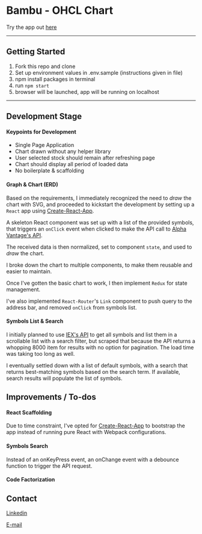 **Bambu** - OHCL Chart
=====

Try the app out [here](https://ohclchart-shueze.surge.sh)

---

Getting Started
------
1. Fork this repo and clone
2. Set up environment values in .env.sample (instructions given in file)
3. npm install packages in terminal
4. run ```npm start```
5. browser will be launched, app will be running on localhost

---

Development Stage
------

#### Keypoints for Development
* Single Page Application
* Chart drawn without any helper library
* User selected stock should remain after refreshing page
* Chart should display all period of loaded data
* No boilerplate & scaffolding

#### Graph & Chart (ERD)
Based on the requirements, I immediately recognized the need to *draw* the chart with SVG, and proceeded to kickstart the development by setting up a `React` app using [Create-React-App](https://github.com/facebook/create-react-app).

A skeleton React component was set up with a list of the provided symbols, that triggers an `onClick` event when clicked to make the API call to [Alpha Vantage's API](https://www.alphavantage.co/).

The received data is then normalized, set to component `state`, and used to *draw* the chart.

I broke down the chart to multiple components, to make them reusable and easier to maintain.

Once I've gotten the basic chart to work, I then implement `Redux` for state management.

I've also implemented `React-Router`'s `Link` component to push query to the address bar, and removed `onClick` from symbols list.

#### Symbols List & Search
I initially planned to use [IEX's API](https://api.iextrading.com/1.0/ref-data/symbols) to get all symbols and list them in a scrollable list with a search filter, but scraped that because the API returns a whopping 8000 item for results with no option for pagination. The load time was taking too long as well.

I eventually settled down with a list of default symbols, with a search that returns best-matching symbols based on the search term. If available, search results will populate the list of symbols.

Improvements / To-dos
------

#### React Scaffolding
Due to time constraint, I've opted for [Create-React-App](https://github.com/facebook/create-react-app) to bootstrap the app instead of running pure React with Webpack configurations.

#### Symbols Search
Instead of an onKeyPress event, an onChange event with a debounce function to trigger the API request. 

#### Code Factorization

Contact
------
[Linkedin](https://www.linkedin.com/in/shueze/)

[E-mail](mailto:shueze@gmail.com)
